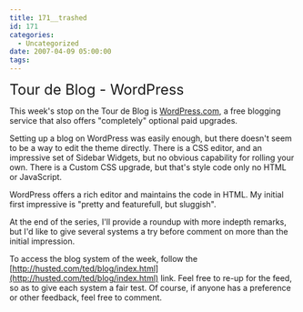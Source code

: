 ```yaml
---
title: 171__trashed
id: 171
categories:
  - Uncategorized
date: 2007-04-09 05:00:00
tags:
---
```


<span style="font-size:180%;">Tour de Blog - WordPress</span>

This week's stop on the Tour de Blog is [WordPress.com](http://wordpress.com/), a free blogging service that also offers "completely" optional paid upgrades.

Setting up a blog on WordPress was easily enough, but there doesn't seem to be a way to edit the theme directly. There is a CSS editor, and an impressive set of Sidebar Widgets, but no obvious capability for rolling your own. There is a Custom CSS upgrade, but that's style code only no HTML or JavaScript.

WordPress offers a rich editor and maintains the code in HTML. My initial first impressive is "pretty and featurefull, but sluggish".

At the end of the series, I'll provide a roundup with more indepth remarks, but I'd like to give several systems a try before comment on more than the initial impression.

To access the blog system of the week, follow the [http://husted.com/ted/blog/index.html](http://husted.com/ted/blog/index.html) link. Feel free to re-up for the feed, so as to give each system a fair test. Of course, if anyone has a preference or other feedback, feel free to comment.